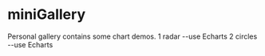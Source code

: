 # miniGallery
Personal gallery contains some chart demos.
1 radar --use Echarts
2 circles --use Echarts
